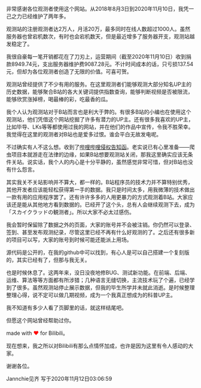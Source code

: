 非常感谢各位观测者使用这个网站。从2018年8月3日到2020年11月10日，我凭一己之力已经维护了两年多。

观测站的注册观测者达2万人，月活20万，最多同时在线人数超过1000人。虽然服务器也曾宕机数次，有时也会宕机数天，但是最近增多了服务器开支，观测站越发稳定了。

我很自豪每一笔开销都花在了刀刃上，运营期间（截至2020年11月10日）收到捐款8949.74元，支出服务器维护费9087.28元。不计时间成本的话，只亏损137.54元，但却为各位观测者创造了无限的价值。可喜可贺。

观测站曾经提供了不少有用的服务。在这里观测者们能够观测大部分知名UP主的历史数据，能够聚合B站的各大关键词提供指数查询，能够判断视频是否被限流，能够欣赏涨掉榜，喝最棒的彩，吃最香的瓜。

我个人认为观测站对于B站而言也是利大于弊的。有很多B站的小编也在使用这个观测站，他们凭借这个网站挖掘了许多有潜力的UP主。还有很多我喜欢的UP主，比如毕导、LKs等等都使用过我的网站，并在他们的作品中宣传，令我不胜荣幸。我觉得在这里的观测者对B站也是爱多过恨。谁会平白无故发电呢。

不过确实有人不这么想。收到了<a download target="_blank" href="/docs/Gmail - 【哔哩哔哩侵权告知函】关于立即停止搜集哔哩哔哩数据的函-BiliOB观测者-20201110.pdf">哔哩哔哩侵权告知函</a>。老实说已有心里准备——爬虫项目本就游走在法律的边缘，如果B站想要观测站关闭，那我这里确实应该无条件关站。说实话，我个人的内心是十分平静的，虽然感觉非常可惜，但对B站也没有什么怨言。

其实我关不关站影响并不算大，都一样的。B站程序员的技术力并不算特别优秀，其他开发者应该能轻松获得第一手的数据。我只是时间太多，用我微薄的技术做出一款有用的应用程序罢了。还有许许多多的人用更暴力的方式观测着B站。大家应该还是能从其他地方看到数据的。已经开了这个头，总有人会继续观测下去，成为「スカイクラッドの観测者」。所以大家不必太过感伤。

我会暂时保留除了数据之外的页面，大家的账号并不会被注销。你仍然可以登录、签到、甚至发布观测纪录，尽管这里已经不再有什么好观测的了。之后还有很多新的项目可以写，大家的账号到时候可能还能派上用场。

源代码是公开的，在我的github中可以找到，有心人是可以自己搭建一个复刻版的，其实已经有了，但那与我无关。

也是时候休息了。这两年来，没日没夜地修BUG、测试新功能。在前端、后端、运维、算法等等方面都有所涉猎；几种语言无缝切换，主流技术玩了个遍，已经学到了很多。虽然观测站停止展示数据，但我的毕生所学并未就此消逝。是时候整理整理心得，说不定可以做几期视频，成为一个我真正想成为的科普UP主。

我不知道有多少人看了页脚里的话，就这样结尾吧。

但愿这个网站曾经帮助过你。

made with <span style="color: red">❤</span> for Bilibili。

现在想来，我之所以对Bilibili有那么点情怀加成，也许是因为这里有令人感动的大家。

谢谢各位。

Jannchie见齐
写于2020年11月12日03:06:59
